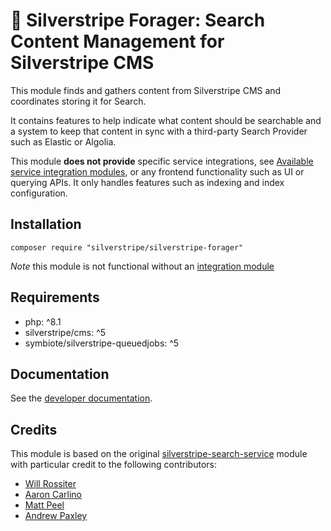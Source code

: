 #  🧺 Silverstripe Forager: Search Content Management for Silverstripe CMS

This module finds and gathers content from Silverstripe CMS and coordinates storing it for Search. 

It contains features to help indicate what content should be searchable and a system to keep that content in sync with a third-party Search Provider such as Elastic or Algolia.

This module **does not provide** specific service integrations, see [Available service integration modules](available-service-integration-modules.md), or any frontend functionality such as UI or querying APIs. It only handles features such as indexing and index configuration.

## Installation

```
composer require "silverstripe/silverstripe-forager"
```

*Note* this module is not functional without an [integration module](docs/en/available-service-integration-modules.md)

## Requirements

* php: ^8.1
* silverstripe/cms: ^5
* symbiote/silverstripe-queuedjobs: ^5

## Documentation

See the [developer documentation](docs/en/index.md).

## Credits

This module is based on the original [silverstripe-search-service](https://github.com/silverstripe/silverstripe-search-service) module with particular credit to the following contributors:

- [Will Rossiter](https://github.com/wilr)
- [Aaron Carlino](https://github.com/unclecheese)
- [Matt Peel](https://github.com/madmatt)
- [Andrew Paxley](https://github.com/andrewandante)
